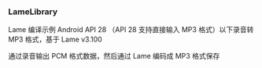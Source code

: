 ### LameLibrary
Lame 编译示例
Android API 28 （API 28 支持直接输入 MP3 格式）以下录音转 MP3 格式，基于 Lame v3.100

通过录音输出 PCM 格式数据，然后通过 Lame 编码成 MP3 格式保存
